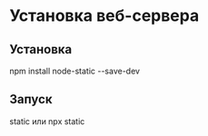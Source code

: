 # Установка веб-сервера
## Установка
npm install node-static --save-dev

## Запуск
static или npx static